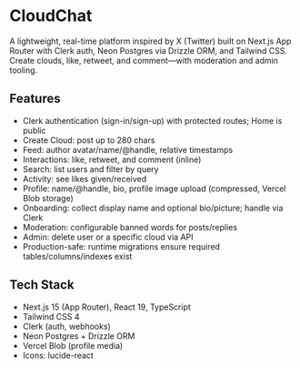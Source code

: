 # CloudChat

A lightweight, real-time platform inspired by X (Twitter) built on Next.js App Router with Clerk auth, Neon Postgres via Drizzle ORM, and Tailwind CSS. Create clouds, like, retweet, and comment—with moderation and admin tooling.

## Features

- Clerk authentication (sign-in/sign-up) with protected routes; Home is public
- Create Cloud: post up to 280 chars
- Feed: author avatar/name/@handle, relative timestamps
- Interactions: like, retweet, and comment (inline)
- Search: list users and filter by query
- Activity: see likes given/received
- Profile: name/@handle, bio, profile image upload (compressed, Vercel Blob storage)
- Onboarding: collect display name and optional bio/picture; handle via Clerk
- Moderation: configurable banned words for posts/replies
- Admin: delete user or a specific cloud via API
- Production-safe: runtime migrations ensure required tables/columns/indexes exist

## Tech Stack

- Next.js 15 (App Router), React 19, TypeScript
- Tailwind CSS 4
- Clerk (auth, webhooks)
- Neon Postgres + Drizzle ORM
- Vercel Blob (profile media)
- Icons: lucide-react
